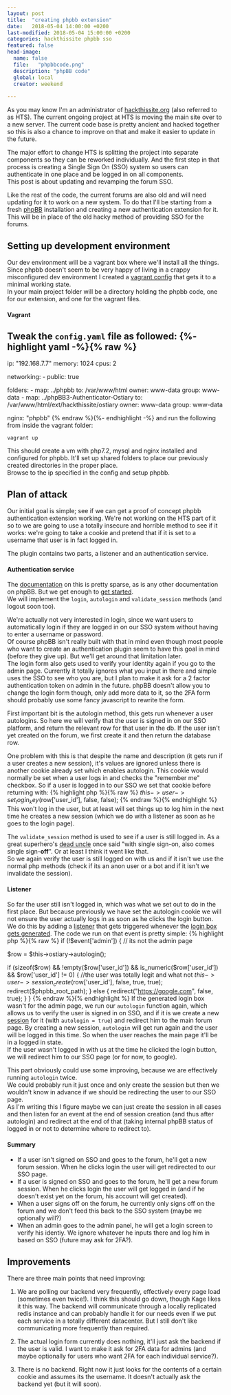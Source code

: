 ```yaml
---
layout: post
title:  "creating phpbb extension"
date:   2018-05-04 14:00:00 +0200
last-modified: 2018-05-04 15:00:00 +0200
categories: hackthissite phpbb sso
featured: false
head-image: 
  name: false
  file:   "phpbbcode.png"
  description: "phpBB code"
  global: local
  creator: weekend
  
---
```

As you may know I'm an administrator of [hackthissite.org](https://www.hackthissite.org) (also referred to as HTS). The current ongoing project at HTS is moving the main site over to a new server. The current code base is pretty ancient and hacked together so this is also a chance to improve on that and make it easier to update in the future.

The major effort to change HTS is splitting the project into separate components so they can be reworked individually. And the first step in that process is creating a Single Sign On (SSO) system so users can authenticate in one place and be logged in on all components.  
This post is about updating and revamping the forum SSO.

Like the rest of the code, the current forums are also old and will need updating for it to work on a new system. To do that I'll be starting from a fresh [phpBB](https://www.phpbb.com) installation and creating a new authentication extension for it.  
This will be in place of the old hacky method of providing SSO for the forums.

## Setting up development environment

Our dev environment will be a vagrant box where we'll install all the things. Since phpbb doesn't seem to be very happy of living in a crappy misconfigured dev environment I created a [vagrant config](https://github.com/wknd/vagrant-php) that gets it to a minimal working state.  
In your main project folder will be a directory holding the phpbb code, one for our extension, and one for the vagrant files.

#### Vagrant
Tweak the ```config.yaml``` file as followed:
{%- highlight yaml -%}{% raw %}
---
ip: "192.168.7.7"
memory: 1024
cpus: 2

networking:
    - public: true

folders:
    - map: ../phpbb
      to: /var/www/html
      owner: www-data
      group: www-data
    - map: ../phpBB3-Authenticator-Ostiary
      to: /var/www/html/ext/hackthissite/ostiary
      owner: www-data
      group: www-data

nginx: "phpbb"
{% endraw %}{%- endhighlight -%}
and run the following from inside the vagrant folder:
```
vagrant up
```
This should create a vm with php7.2, mysql and nginx installed and configured for phpbb. It'll set up shared folders to place our previously created directories in the proper place.  
Browse to the ip specified in the config and setup phpbb.

## Plan of attack
Our initial goal is simple; see if we can get a proof of concept phpbb authentication extension working. We're not working on the HTS part of it so to we are going to use a totally insecure and horrible method to see if it works: we're going to take a cookie and pretend that if it is set to a username that user is in fact logged in.

The plugin contains two parts, a listener and an authentication service.

#### Authentication service
The [documentation](https://wiki.phpbb.com/Authentication_plugins) on this is pretty sparse, as is any other documentation on phpBB. But we get enough to [get started](https://area51.phpbb.com/docs/dev/extensions/tutorial_authentication.html).  
We will implement the ```login```, ```autologin``` and ```validate_session``` methods (and logout soon too). 

We're actually not very interested in login, since we want users to automatically login if they are logged in on our SSO system without having to enter a username or password.  
Of course phpBB isn't really built with that in mind even though most people who want to create an authentication plugin seem to have this goal in mind (before they give up). But we'll get around that limitation later.  
The login form also gets used to verify your identity again if you go to the admin page. Currently it totally ignores what you input in there and simple uses the SSO to see who you are, but I plan to make it ask for a 2 factor authentication token on admin in the future. phpBB doesn't allow you to change the login form though, only add more data to it, so the 2FA form should probably use some fancy javascript to rewrite the form.

First important bit is the autologin method, this gets run whenever a user autologins. So here we will verify that the user is signed in on our SSO platform, and return the relevant row for that user in the db. If the user isn't yet created on the forum, we first create it and then return the database row.

One problem with this is that despite the name and description (it gets run if a user creates a new session), it's values are ignored unless there is another cookie already set which enables autologin. This cookie would normally be set when a user logs in and checks the "remember me" checkbox. So if a user is logged in to our SSO we set that cookie before returning with:
{% highlight php %}{% raw %}
$this->user->set_login_key($row['user_id'], false, false);
{% endraw %}{% endhighlight %}
This won't log in the user, but at least will set things up to log him in the next time he creates a new session (which we do with a listener as soon as he goes to the login page).

The ```validate_session``` method is used to see if a user is still logged in. As a great superhero's [dead uncle](https://en.wikipedia.org/wiki/Uncle_Ben) once said "with single sign-on, also comes single sign-**off**". Or at least I think it went like that.  
So we again verify the user is still logged on with us and if it isn't we use the normal php methods (check if its an anon user or a bot and if it isn't we invalidate the session).

#### Listener 
So far the user still isn't logged in, which was what we set out to do in the first place. But because previously we have set the autologin cookie we will not ensure the user actually logs in as soon as he clicks the login button. We do this by adding a [listener](https://area51.phpbb.com/docs/dev/extensions/tutorial_events.html) that gets triggered whenever the [login box gets generated](https://wiki.phpbb.com/Event_List). The code we run on that event is pretty simple:
{% highlight php %}{% raw %}
if (!$event['admin'])
{ // its not the admin page

  $row = $this->ostiary->autologin();
  
  if (sizeof($row) && !empty($row['user_id']) && is_numeric($row['user_id']) && $row['user_id'] != 0)
  { //the user was totally legit and what not
    $this->user->session_create($row['user_id'], false, true, true);
    redirect($phpbb_root_path); 
  } else {
    redirect("https://google.com", false, true);
  }
}
{% endraw %}{% endhighlight %}
If the generated login box wasn't for the admin page, we run our ```autologin``` function again, which allows us to verify the user is signed in on SSO, and if it is we create a new [session](https://github.com/phpbb/phpbb/blob/master/phpBB/phpbb/session.php) for it (with ```autologin = true```) and redirect him to the main forum page. By creating a new session, ```autologin``` will get run again and the user will be logged in this time. So when the user reaches the main page it'll be in a logged in state.  
If the user wasn't logged in with us at the time he clicked the login button, we will redirect him to our SSO page (or for now, to google).

This part obviously could use some improving, because we are effectively running ```autologin``` twice.  
We could probably run it just once and only create the session but then we wouldn't know in advance if we should be redirecting the user to our SSO page.  
As I'm writing this I figure maybe we can just create the session in all cases and then listen for an event at the end of session creation (and thus after autologin) and redirect at the end of that (taking internal phpBB status of logged in or not to determine where to redirect to).

#### Summary

*    If a user isn't signed on SSO and goes to the forum, he'll get a new forum session. When he clicks login the user will get redirected to our SSO page.
*    If a user is signed on SSO and goes to the forum, he'll get a new forum session. When he clicks login the user will get logged in (and if he doesn't exist yet on the forum, his account will get created).
*    When a user signs off on the forum, he currently only signs off on the forum and we don't feed this back to the SSO system (maybe we optionally will?)
*    When an admin goes to the admin panel, he will get a login screen to verify his identiy. We ignore whatever he inputs there and log him in based on SSO (future may ask for 2FA?).

## Improvements
There are three main points that need improving:

1.    We are polling our backend very frequently, effectively every page load (sometimes even twice!). I think this should go down, though Kage likes it this way. The backend will communicate through a locally replicated redis instance and can probably handle it for our needs even if we put each service in a totally different datacenter. But I still don't like communicating more frequently than required. 

2.    The actual login form currently does nothing, it'll just ask the backend if the user is valid. I want to make it ask for 2FA data for admins (and maybe optionally for users who want 2FA for each individual service?).

3.    There is no backend. Right now it just looks for the contents of a certain cookie and assumes its the username. It doesn't actually ask the backend yet (but it will soon).
